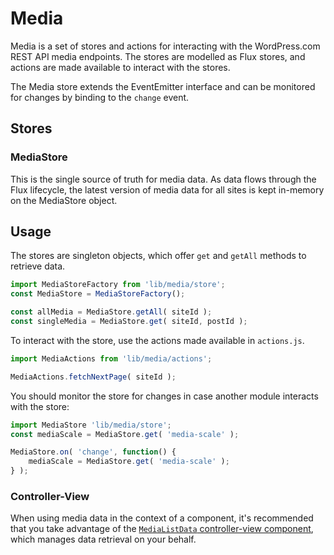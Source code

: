 Media
=====

Media is a set of stores and actions for interacting with the WordPress.com REST API media endpoints. The stores are modelled as Flux stores, and actions are made available to interact with the stores.

The Media store extends the EventEmitter interface and can be monitored for changes by binding to the `change` event.

## Stores

### MediaStore

This is the single source of truth for media data. As data flows through the Flux lifecycle, the latest version of media data for all sites is kept in-memory on the MediaStore object.

## Usage

The stores are singleton objects, which offer `get` and `getAll` methods to retrieve data.

```js
import MediaStoreFactory from 'lib/media/store';
const MediaStore = MediaStoreFactory();

const allMedia = MediaStore.getAll( siteId );
const singleMedia = MediaStore.get( siteId, postId );
```

To interact with the store, use the actions made available in `actions.js`.

```js
import MediaActions from 'lib/media/actions';

MediaActions.fetchNextPage( siteId );
```

You should monitor the store for changes in case another module interacts with the store:

```js
import MediaStore 'lib/media/store';
const mediaScale = MediaStore.get( 'media-scale' );

MediaStore.on( 'change', function() {
	mediaScale = MediaStore.get( 'media-scale' );
} );
```

### Controller-View

When using media data in the context of a component, it's recommended that you take advantage of the [`MediaListData` controller-view component](../../components/data/media-list-data/), which manages data retrieval on your behalf.

